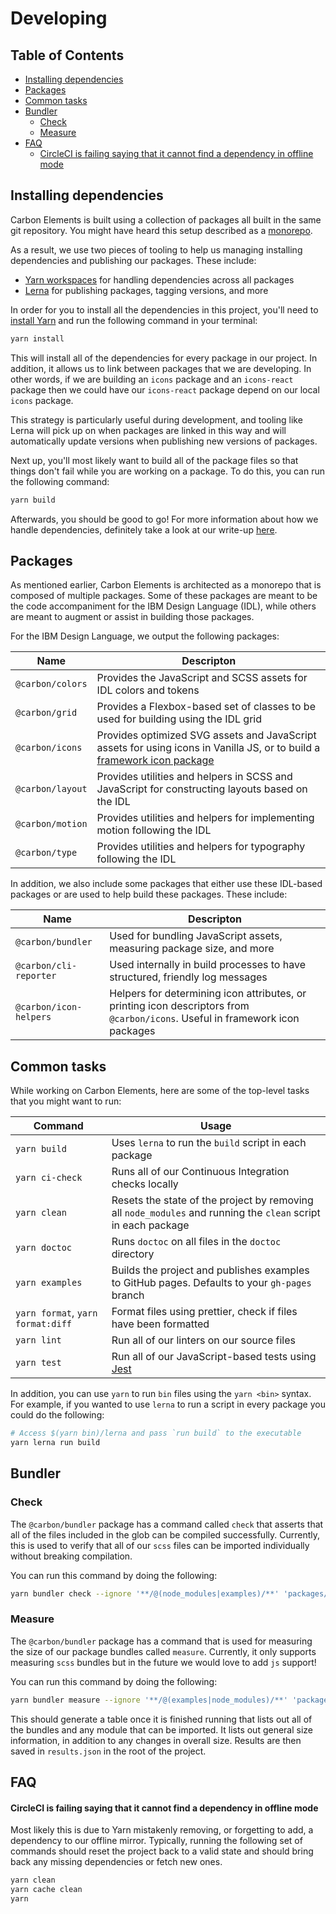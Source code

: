 # Developing

<!-- prettier-ignore-start -->
<!-- START doctoc generated TOC please keep comment here to allow auto update -->
<!-- DON'T EDIT THIS SECTION, INSTEAD RE-RUN doctoc TO UPDATE -->
## Table of Contents

- [Installing dependencies](#installing-dependencies)
- [Packages](#packages)
- [Common tasks](#common-tasks)
- [Bundler](#bundler)
  - [Check](#check)
  - [Measure](#measure)
- [FAQ](#faq)
    - [CircleCI is failing saying that it cannot find a dependency in offline mode](#circleci-is-failing-saying-that-it-cannot-find-a-dependency-in-offline-mode)

<!-- END doctoc generated TOC please keep comment here to allow auto update -->
<!-- prettier-ignore-end -->

## Installing dependencies

Carbon Elements is built using a collection of packages all built in the same
git repository. You might have heard this setup described as a
[monorepo](https://en.wikipedia.org/wiki/Monorepo).

As a result, we use two pieces of tooling to help us managing installing
dependencies and publishing our packages. These include:

- [Yarn workspaces](https://yarnpkg.com/lang/en/docs/workspaces/) for handling
  dependencies across all packages
- [Lerna](https://lernajs.io/) for publishing packages, tagging versions, and
  more

In order for you to install all the dependencies in this project, you'll need to
[install Yarn](https://yarnpkg.com/en/docs/install) and run the following
command in your terminal:

```bash
yarn install
```

This will install all of the dependencies for every package in our project. In
addition, it allows us to link between packages that we are developing. In other
words, if we are building an `icons` package and an `icons-react` package then
we could have our `icons-react` package depend on our local `icons` package.

This strategy is particularly useful during development, and tooling like Lerna
will pick up on when packages are linked in this way and will automatically
update versions when publishing new versions of packages.

Next up, you'll most likely want to build all of the package files so that
things don't fail while you are working on a package. To do this, you can run
the following command:

```bash
yarn build
```

Afterwards, you should be good to go! For more information about how we handle
dependencies, definitely take a look at our write-up
[here](/docs/dependencies.md).

## Packages

As mentioned earlier, Carbon Elements is architected as a monorepo that is
composed of multiple packages. Some of these packages are meant to be the code
accompaniment for the IBM Design Language (IDL), while others are meant to augment or
assist in building those packages.

For the IBM Design Language, we output the following packages:

| Name             | Descripton                                                                                                                                                          |
| ---------------- | ------------------------------------------------------------------------------------------------------------------------------------------------------------------- |
| `@carbon/colors` | Provides the JavaScript and SCSS assets for IDL colors and tokens                                                                                                   |
| `@carbon/grid`   | Provides a Flexbox-based set of classes to be used for building using the IDL grid                                                                                  |
| `@carbon/icons`  | Provides optimized SVG assets and JavaScript assets for using icons in Vanilla JS, or to build a [framework icon package](/docs/guides/building-an-icon-library.md) |
| `@carbon/layout` | Provides utilities and helpers in SCSS and JavaScript for constructing layouts based on the IDL                                                                     |
| `@carbon/motion` | Provides utilities and helpers for implementing motion following the IDL                                                                                            |
| `@carbon/type`   | Provides utilities and helpers for typography following the IDL                                                                                                     |

In addition, we also include some packages that either use these IDL-based
packages or are used to help build these packages. These include:

| Name                   | Descripton                                                                                                                    |
| ---------------------- | ----------------------------------------------------------------------------------------------------------------------------- |
| `@carbon/bundler`      | Used for bundling JavaScript assets, measuring package size, and more                                                         |
| `@carbon/cli-reporter` | Used internally in build processes to have structured, friendly log messages                                                  |
| `@carbon/icon-helpers` | Helpers for determining icon attributes, or printing icon descriptors from `@carbon/icons`. Useful in framework icon packages |

## Common tasks

While working on Carbon Elements, here are some of the top-level tasks that you
might want to run:

| Command                           | Usage                                                                                                         |
| --------------------------------- | ------------------------------------------------------------------------------------------------------------- |
| `yarn build`                      | Uses `lerna` to run the `build` script in each package                                                        |
| `yarn ci-check`                   | Runs all of our Continuous Integration checks locally                                                         |
| `yarn clean`                      | Resets the state of the project by removing all `node_modules` and running the `clean` script in each package |
| `yarn doctoc`                     | Runs `doctoc` on all files in the `doctoc` directory                                                          |
| `yarn examples`                   | Builds the project and publishes examples to GitHub pages. Defaults to your `gh-pages` branch                 |
| `yarn format`, `yarn format:diff` | Format files using prettier, check if files have been formatted                                               |
| `yarn lint`                       | Run all of our linters on our source files                                                                    |
| `yarn test`                       | Run all of our JavaScript-based tests using [Jest](https://jestjs.io/)                                        |

In addition, you can use `yarn` to run `bin` files using the `yarn <bin>`
syntax. For example, if you wanted to use `lerna` to run a script in every
package you could do the following:

```bash
# Access $(yarn bin)/lerna and pass `run build` to the executable
yarn lerna run build
```

## Bundler

### Check

The `@carbon/bundler` package has a command called `check` that asserts that all
of the files included in the glob can be compiled successfully. Currently, this
is used to verify that all of our `scss` files can be imported individually
without breaking compilation.

You can run this command by doing the following:

```bash
yarn bundler check --ignore '**/@(node_modules|examples)/**' 'packages/**/*.scss'
```

### Measure

The `@carbon/bundler` package has a command that is used for measuring the size
of our package bundles called `measure`. Currently, it only supports measuring
`scss` bundles but in the future we would love to add `js` support!

You can run this command by doing the following:

```bash
yarn bundler measure --ignore '**/@(examples|node_modules)/**' 'packages/**/*.scss'
```

This should generate a table once it is finished running that lists out all of
the bundles and any module that can be imported. It lists out general size
information, in addition to any changes in overall size. Results are then saved
in `results.json` in the root of the project.

## FAQ

#### CircleCI is failing saying that it cannot find a dependency in offline mode

Most likely this is due to Yarn mistakenly removing, or forgetting to add, a
dependency to our offline mirror. Typically, running the following set of
commands should reset the project back to a valid state and should bring back
any missing dependencies or fetch new ones.

```bash
yarn clean
yarn cache clean
yarn
```
